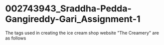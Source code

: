 # 002743943_Sraddha-Pedda-Gangireddy-Gari_Assignment-1
The tags used in creating the ice cream shop website "The Creamery" are as follows

<title>---The tag us used to define the title of the website
<html>----The root of the website
<head>----The tag contains information such as hyperlink to the css document and the favicon hyperlink
<link>----Used to relate an external source to the website. Favicon and the css styling links are given
<body>----It defines the document's main information
<header>----Defined the <h1> heading tag in the header tag
<p>----It is used to define paragraphs. In this,document this tag is used to define a quote
<br>----The break tag is used to separate lines wherever required
<a>----The tag is used to provide hyperlinks. In this, It is used to take the user to the next page to order.
<button>----The tag is used to enable an action by defining a clickable button
<table>----The tag is used to create tables. 
<form>----The form tag is used to collect and store required information. In this document,it is used to
collect information regarding icecream order
<img>----It is used to insert images either in the background or on the front. In this, the tag is used to
add images of icecream flavours
<tr>----Defined the rows of the table
<td>----defined the cells of the table
<input>----The tag is used to define input controls. This tag is used to add favicon and stylesheet in this
document
<label>----It is used to define the label of an element in the input

All the requested and additional controls are used in the document.




The tags used in creating the website "Fly Above All" are as follows

<title>---The tag is used to define the title of the website
<html>----The root of the website
<head>----The tag contains information such as hyperlink to the css document and the favicon hyperlink
<link>----Used to relate an external source to the website. Favicon and the css styling links are given
through this tag
<body>
<header>----Defined the <h1> heading tag in the header tag
<h2>----Used to define html headings
<div>----The tag is used to separate and define a section of the document
<iframe>----The tag is used to embed another document. In this, the tag is used to attach a video from
an external source
<select>----The tag is used to enable a drop down list 
<option>----The tag is used to provide options in the select tag
<footer>----It is used to define footer of a document. In this, the tag is used to provide contact information
of the trekking company
<ol>----The tag defines an ordered list.In this website,it is used to list the paragliding places
<li>----The tag is used to define the items in the list
<audio>----The tag is used to embed audio content from an external source
<source>---The tag is used to provide the link of the required content
<p>----It is used to define paragraphs. In this website, The tag is used to give information about the company
<br>----The break tag is used to separate lines wherever required
<a>----The tag is used to provide hyperlinks. In this, It is used to take the user to the next page to book slot
<button>----The tag is used to enable an action by defining a clickable button. In this document, two buttons
are provided, one to book slots and another to get information about the company
<table>----The tag is used to create tables. 
<form>----The form tag is used to collect and store required information. In this document,it is used to
 collect details of customer and their choices
<img>----It is used to insert images either in the background or on the front
<tr>----Defined the rows of the table
<td>----defined the cells of the table
<input>----The tag is used to define input controls. This tag is used to add favicon and stylesheet in this
document
<label>----It is used to define the label of an element in the input

All the required and additional controls are used in creating this website.
